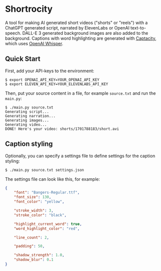 # Shortrocity

A tool for making AI generated short videos ("shorts" or "reels") with a ChatGPT generated script, narrated by ElevenLabs or OpenAI text-to-speech. DALL-E 3 generated background images are also added to the background. Captions with word highlighting are generated with [Captacity](https://github.com/unconv/captacity), which uses [OpenAI Whisper](https://github.com/openai/whisper).

## Quick Start

First, add your API-keys to the environment:

```console
$ export OPENAI_API_KEY=YOUR_OPENAI_API_KEY
$ export ELEVEN_API_KEY=YOUR_ELEVENLABS_API_KEY
```

Then, put your source content in a file, for example `source.txt` and run the `main.py`:

```console
$ ./main.py source.txt
Generating script...
Generating narration...
Generating images...
Generating video...
DONE! Here's your video: shorts/1701788183/short.avi
```

## Caption styling

Optionally, you can specify a settings file to define settings for the caption styling:

```console
$ ./main.py source.txt settings.json
```

The settings file can look like this, for example:

```json
{
    "font": "Bangers-Regular.ttf",
    "font_size": 130,
    "font_color": "yellow",

    "stroke_width": 3,
    "stroke_color": "black",

    "highlight_current_word": true,
    "word_highlight_color": "red",

    "line_count": 2,

    "padding": 50,

    "shadow_strength": 1.0,
    "shadow_blur": 0.1
}
```
